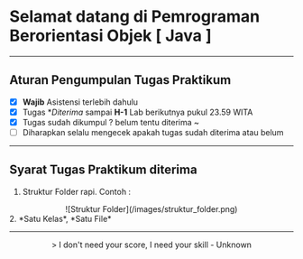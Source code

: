# Selamat datang di Pemrograman Berorientasi Objek [ Java ] 

*****

## Aturan Pengumpulan Tugas Praktikum
- [x] **Wajib** Asistensi terlebih dahulu
- [x] Tugas **Diterima* sampai **H-1** Lab berikutnya pukul 23.59 WITA
- [x] Tugas sudah dikumpul ? belum tentu diterima ~
- [ ] Diharapkan selalu mengecek apakah tugas sudah diterima atau belum

*****

## Syarat Tugas Praktikum diterima
1. Struktur Folder rapi. Contoh : <br />
<div align="center"> ![Struktur Folder](/images/struktur_folder.png) </div>
2. *Satu Kelas*, *Satu File*

*****

<center> > I don't need your score, I need your skill - Unknown </center>
